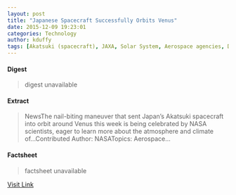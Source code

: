 ```yaml
---
layout: post
title: "Japanese Spacecraft Successfully Orbits Venus"
date: 2015-12-09 19:23:01
categories: Technology
author: kduffy
tags: [Akatsuki (spacecraft), JAXA, Solar System, Aerospace agencies, Discovery and exploration of the Solar System, Space probes, Space-based economy, Scientific exploration, Astronomy, Space science, Aerospace, Spaceflight, Spaceflight technologies, Spacecraft, Flight, Space colonization, Astronautics, Space technology, Space exploration, Outer space, Aerospace engineering]
---
```



#### Digest
>digest unavailable

#### Extract
>NewsThe nail-biting maneuver that sent Japan’s Akatsuki spacecraft into orbit around Venus this week is being celebrated by NASA scientists, eager to learn more about the atmosphere and climate of...Contributed Author:&nbsp;NASATopics:&nbsp;Aerospace...

#### Factsheet
>factsheet unavailable

[Visit Link](http://www.pddnet.com/news/2015/12/japanese-spacecraft-successfully-orbits-venus)


